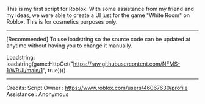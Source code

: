 This is my first script for Roblox. 
With some assistance from my friend and my ideas, we were able to create a UI just for the game "White Room" on Roblox.
This is for cosmetics purposes only.

_______________________________________________________________________________________________________________________________

[Recommended] To use loadstring so the source code can be updated at anytime without having you to change it manually. 

Loadstring: loadstring(game:HttpGet("https://raw.githubusercontent.com/NFMS-1/WRUI/main/1", true))()

_______________________________________________________________________________________________________________________________

Credits:
Script Owner : https://www.roblox.com/users/46067630/profile
Assistance : Anonymous
